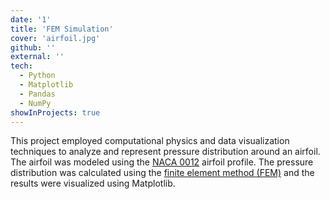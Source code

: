 ```yaml
---
date: '1'
title: 'FEM Simulation'
cover: 'airfoil.jpg'
github: ''
external: ''
tech:
  - Python
  - Matplotlib
  - Pandas
  - NumPy
showInProjects: true
---
```


This project employed computational physics and data
visualization techniques to analyze and represent pressure
distribution around an airfoil. The airfoil was modeled using
the [NACA 0012](https://en.wikipedia.org/wiki/NACA_airfoil) airfoil profile. The pressure distribution was
calculated using the [finite element method (FEM)](https://en.wikipedia.org/wiki/Finite_element_method) and the
results were visualized using Matplotlib.
